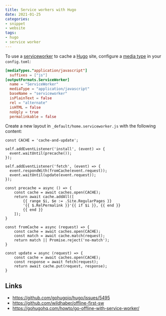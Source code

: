 ```yaml
---
title: Service workers with Hugo
date: 2021-01-25
categories:
- snippet
- website
tags:
- hugo
- service worker
---
```


To use a [serviceworker](https://serviceworke.rs/) to cache a [Hugo](https://gohugo.io/) site, configure a [media type](https://en.wikipedia.org/wiki/Media_type) in your `config.toml`:

```toml
[mediaTypes."application/javascript"]
  suffixes = ["js"]
[outputFormats.ServiceWorker]
  name = "ServiceWorker"
  mediaType = "application/javascript"
  baseName = "serviceworker"
  isPlainText = false
  rel = "alternate"
  isHTML = false
  noUgly = true
  permalinkable = false
```

Create a new layout in `_default/home.serviceworker.js` with the following content:

```gotemplate
const CACHE = 'cache-and-update';

self.addEventListener('install', (event) => {
  event.waitUntil(precache());
});

self.addEventListener('fetch', (event) => {
  event.respondWith(fromCache(event.request));
  event.waitUntil(update(event.request));
});

const precache = async () => {
    const cache = await caches.open(CACHE);
    return await cache.addAll([
        {{ range $i, $e := .Site.RegularPages }}
        '{{ $.RelPermalink }}'{{ if $i }}, {{ end }}
        {{ end }}
    ]);
}

const fromCache = async (request) => {
    const cache = await caches.open(CACHE);
    const match = await cache.match(request);
    return match || Promise.reject('no-match');
}

const update = async (request) => {
    const cache = await caches.open(CACHE);
    const response = await fetch(request);
    return await cache.put(request, response);
}
```

## Links

- https://github.com/gohugoio/hugo/issues/5495
- https://github.com/wildhaber/offline-first-sw
- https://gohugohq.com/howto/go-offline-with-service-worker/
